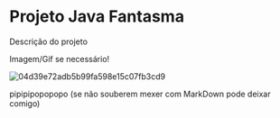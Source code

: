 # Projeto Java Fantasma
Descrição do projeto

Imagem/Gif se necessário!

![04d39e72adb5b99fa598e15c07fb3cd9](https://github.com/Sholum1/Projeto-Java-fantasma/assets/71233358/e076a772-67d8-46d0-b4dc-24fed6bef4ef)

pipipipopopopo (se não souberem mexer com MarkDown pode deixar comigo)
